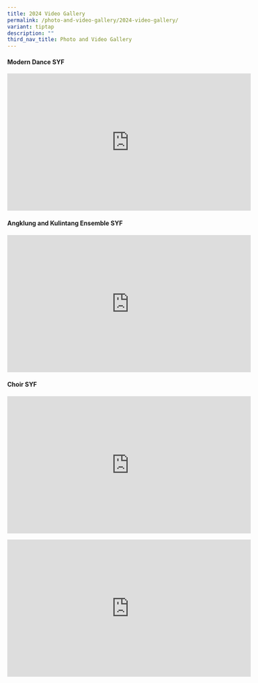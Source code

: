 ```yaml
---
title: 2024 Video Gallery
permalink: /photo-and-video-gallery/2024-video-gallery/
variant: tiptap
description: ""
third_nav_title: Photo and Video Gallery
---
```

<h4>Modern Dance SYF</h4>
<div class="iframe-wrapper">
<iframe height="315" width="560" allowfullscreen="true" frameborder="0" src="https://www.youtube.com/embed/GyJ3O65AlMM?si=qIn_-wh6uL1t5GBF"></iframe>
</div>
<h4>Angklung and Kulintang Ensemble SYF</h4>
<div class="iframe-wrapper">
<iframe height="315" width="560" allowfullscreen="true" frameborder="0" src="https://www.youtube.com/embed/eJwZhj4fX04?si=oBWUPd_AoxQA4Lhd"></iframe>
</div>
<h4>Choir SYF</h4>
<div class="iframe-wrapper">
<iframe height="315" width="560" allowfullscreen="true" frameborder="0" src="https://www.youtube.com/embed/6ND-AG855Ig?si=ZbGCLkPuiGdKDDkr"></iframe>
</div>
<p></p>
<div class="iframe-wrapper">
<iframe height="315" width="560" allowfullscreen="true" frameborder="0" src="https://www.youtube.com/embed/R0Mxy7omFrM?si=iAMdLZrCuH8JA3pb"></iframe>
</div>
<p></p>